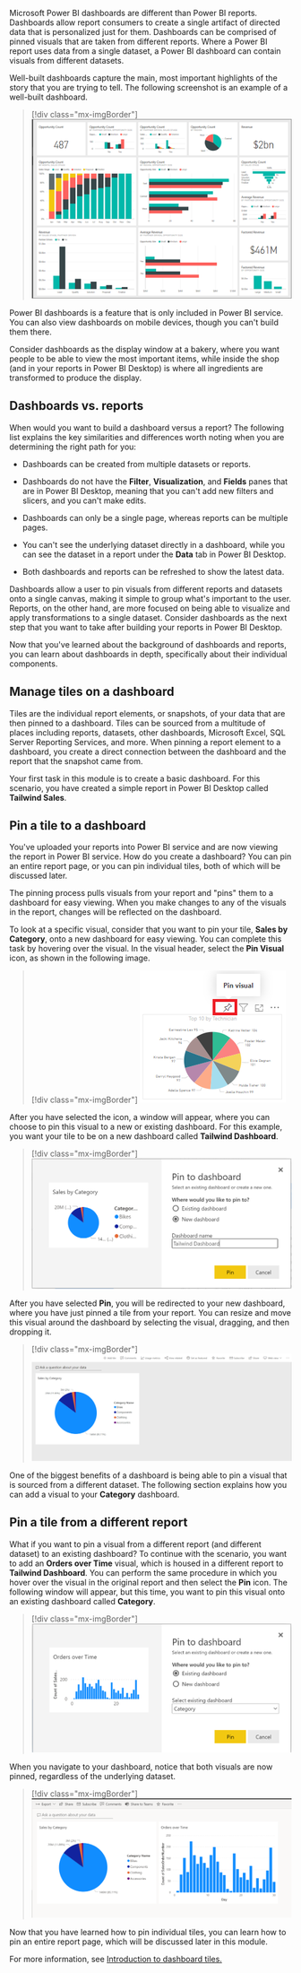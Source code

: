 Microsoft Power BI dashboards are different than Power BI reports. Dashboards allow report consumers to create a single artifact of directed data that is personalized just for them. Dashboards can be comprised of pinned visuals that are taken from different reports. Where a Power BI report uses data from a single dataset, a Power BI dashboard can contain visuals from different datasets.

Well-built dashboards capture the main, most important highlights of the story that you are trying to tell. The following screenshot is an example of a well-built dashboard.

> [!div class="mx-imgBorder"]
> [![Screenshot example of a well built dashboard.](../media/01-dashboard-example-ss.png)](../media/01-dashboard-example-ss.png#lightbox)

Power BI dashboards is a feature that is only included in Power BI service. You can also view dashboards on mobile devices, though you can't build them there.

Consider dashboards as the display window at a bakery, where you want people to be able to view the most important items, while inside the shop (and in your reports in Power BI Desktop) is where all ingredients are transformed to produce the display.

## Dashboards vs. reports

When would you want to build a dashboard versus a report? The following list explains the key similarities and differences worth noting when you are determining the right path for you:

-   Dashboards can be created from multiple datasets or reports.

-   Dashboards do not have the **Filter**, **Visualization**, and **Fields** panes that are in Power BI Desktop, meaning that you can't add new filters and slicers, and you can't make edits.

-   Dashboards can only be a single page, whereas reports can be multiple pages.

-   You can't see the underlying dataset directly in a dashboard, while you can see the dataset in a report under the **Data** tab in Power BI Desktop.

-   Both dashboards and reports can be refreshed to show the latest data.

Dashboards allow a user to pin visuals from different reports and datasets onto a single canvas, making it simple to group what's important to the user. Reports, on the other hand, are more focused on being able to visualize and apply transformations to a single dataset. Consider dashboards as the next step that you want to take after building your reports in Power BI Desktop.

Now that you've learned about the background of dashboards and reports, you can learn about dashboards in depth, specifically about their individual components.

## Manage tiles on a dashboard

Tiles are the individual report elements, or snapshots, of your data that are then pinned to a dashboard. Tiles can be sourced from a multitude of places including reports, datasets, other dashboards, Microsoft Excel, SQL Server Reporting Services, and more. When pinning a report element to a dashboard, you create a direct connection between the dashboard and the report that the snapshot came from.

Your first task in this module is to create a basic dashboard. For this scenario, you have created a simple report in Power BI Desktop called **Tailwind Sales**.

## Pin a tile to a dashboard

You've uploaded your reports into Power BI service and are now viewing the report in Power BI service. How do you create a dashboard? You can pin an entire report page, or you can pin individual tiles, both of which will be discussed later.

The pinning process pulls visuals from your report and "pins" them to a dashboard for easy viewing. When you make changes to any of the visuals in the report, changes will be reflected on the dashboard.

To look at a specific visual, consider that you want to pin your tile, **Sales by Category**, onto a new dashboard for easy viewing. You can complete this task by hovering over the visual. In the visual header, select the **Pin Visual** icon, as shown in the following image.

> [!div class="mx-imgBorder"]
> [![Screenshot of the Pin the visual button.](../media/01-pin-visual-button-ss.png)](../media/01-pin-visual-button-ss.png#lightbox)

After you have selected the icon, a window will appear, where you can choose to pin this visual to a new or existing dashboard. For this example, you want your tile to be on a new dashboard called **Tailwind Dashboard**.

> [!div class="mx-imgBorder"]
> [![Screenshot of the Pin to dashboard window.](../media/01-pin-dashboard-window-ss.png)](../media/01-pin-dashboard-window-ss.png#lightbox)

After you have selected **Pin**, you will be redirected to your new dashboard, where you have just pinned a tile from your report. You can resize and move this visual around the dashboard by selecting the visual, dragging, and then dropping it.

> [!div class="mx-imgBorder"]
> [![Screenshot of a single pinned tile on a dashboard.](../media/01-pin-single-tile-ss.png)](../media/01-pin-single-tile-ss.png#lightbox)

One of the biggest benefits of a dashboard is being able to pin a visual that is sourced from a different dataset. The following section explains how you can add a visual to your **Category** dashboard.

## Pin a tile from a different report

What if you want to pin a visual from a different report (and different dataset) to an existing dashboard? To continue with the scenario, you want to add an **Orders over Time** visual, which is housed in a different report to **Tailwind Dashboard**. You can perform the same procedure in which you hover over the visual in the original report and then select the **Pin** icon. The following window will appear, but this time, you want to pin this visual onto an existing dashboard called **Category**.

> [!div class="mx-imgBorder"]
> [![Screenshot of the Pin to dashboard window with orders over time visual.](../media/01-pin-dash-ss.png)](../media/01-pin-dash-ss.png#lightbox)

When you navigate to your dashboard, notice that both visuals are now pinned, regardless of the underlying dataset.

> [!div class="mx-imgBorder"]
> [![Screenshot of both visuals pinned to dashboard.](../media/01-pin-tiles-ss.png)](../media/01-pin-tiles-ss.png#lightbox)

Now that you have learned how to pin individual tiles, you can learn how to pin an entire report page, which will be discussed later in this module.

For more information, see [Introduction to dashboard tiles.](https://docs.microsoft.com/power-bi/create-reports/service-dashboard-tiles/?azure-portal=true)